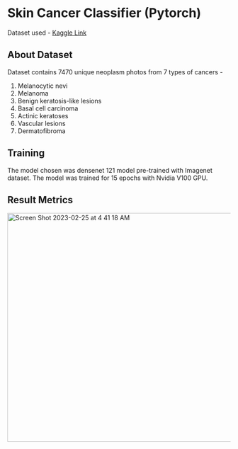 # Skin Cancer Classifier (Pytorch)

Dataset used - [Kaggle Link](https://www.kaggle.com/datasets/kmader/skin-cancer-mnist-ham10000)

## About Dataset

Dataset contains 7470 unique neoplasm photos from 7 types of cancers - 

1. Melanocytic nevi
2. Melanoma
3. Benign keratosis-like lesions
4. Basal cell carcinoma
5. Actinic keratoses
6. Vascular lesions
7. Dermatofibroma

## Training 

The model chosen was densenet 121 model pre-trained with Imagenet dataset. The model was trained for 15 epochs with Nvidia V100 GPU.

## Result Metrics

<img width="517" alt="Screen Shot 2023-02-25 at 4 41 18 AM" src="https://user-images.githubusercontent.com/55760893/221354964-11959249-ba74-4597-ad03-b352dddb6e57.png">

